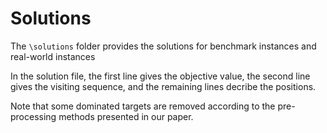 # Solutions

The `\solutions` folder provides the solutions for benchmark instances and real-world instances

In the solution file, the first line gives the objective value, the second line gives the visiting sequence, and the remaining lines decribe the positions. 

Note that some dominated targets are removed according to the pre-processing methods presented in our paper.  